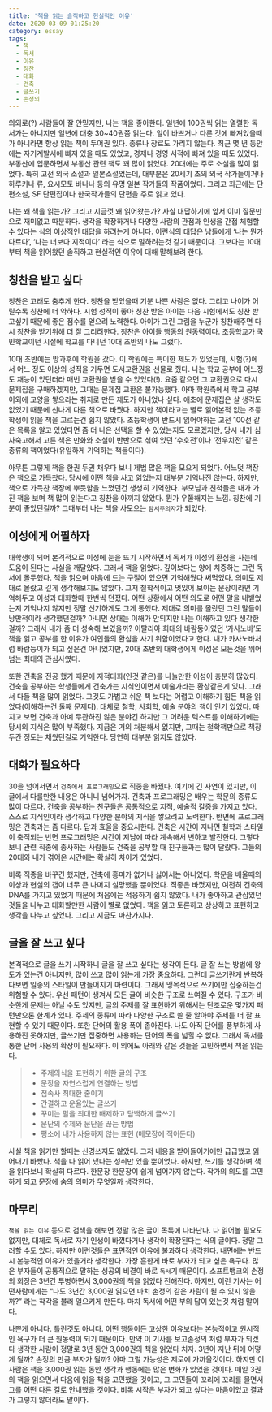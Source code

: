 ```yaml
---
title: '책을 읽는 솔직하고 현실적인 이유'
date: 2020-03-09 01:25:20
category: essay
tags:
  - 책
  - 독서
  - 이유
  - 칭찬
  - 대화
  - 건축
  - 글쓰기
  - 손정의
---
```


의외로(?) 사람들이 잘 안믿지만, 나는 책을 좋아한다. 일년에 100권씩 읽는 열렬한 독서가는 아니지만 일년에 대충 30~40권쯤 읽는다. 일이 바쁘거나 다른 것에 빠져있을때가 아니라면 항상 읽는 책이 두어권 있다. 종류나 장르도 가리지 않는다. 최근 몇 년 동안에는 자기계발서에 빠져 있을 때도 있었고, 경제나 경영 서적에 빠져 있을 때도 있었다. 부동산에 입문하면서 부동산 관련 책도 꽤 많이 읽었다. 20대에는 주로 소설을 많이 읽었다. 특히 고전 외국 소설과 일본소설었는데, 대부분은 20세기 초의 외국 작가들이거나 하루키나 류, 요시모토 바나나 등의 유명 일본 작가들의 작품이었다. 그리고 최근에는 단편소설, SF 단편집이나 한국작가들의 단편을 주로 읽고 있다. 

나는 왜 책을 읽는가? 그리고 지금껏 왜 읽어왔는가? 사실 대답하기에 앞서 이미 질문만으로 재미없고 따분하다. 생각을 확장하거나 다양한 사람의 관점과 인생을 간접 체험할 수 있다는 식의 이상적인 대답을 하려는게 아니다. 이런식의 대답은 남들에게 ‘나는 뭔가 다르다’, ‘나는 너보다 지적이다’ 라는 식으로 말하려는것 같기 때문이다. 그보다는 10대부터 책을 읽어왔던 솔직하고 현실적인 이유에 대해 말해보려 한다.

## 칭찬을 받고 싶다

칭찬은 고래도 춤추게 한다. 칭찬을 받았을때 기분 나쁜 사람은 없다. 그리고 나이가 어릴수록 칭찬에 더 약하다. 시험 성적이 좋아 칭찬 받은 아이는 다음 시험에서도 칭찬 받고싶기 때문에 좋은 점수를 얻으려 노력한다. 아이가 그린 그림을 누군가 칭찬해주면 다시 칭찬을 받기위해 더 잘 그리려한다. 칭찬은 아이들 행동의 원동력이다. 초등학교가 국민학교이던 시절에 학교를 다니던 10대 초반의 나도 그랬다.

10대 초반에는 방과후에 학원을 갔다. 이 학원에는 특이한 제도가 있었는데, 시험(?)에서 어느 정도 이상의 성적을 거두면 도서교환권을 선물로 줬다. 나는 학교 공부에 어느정도 재능이 있던터라 매번 교환권을 받을 수 있었다(!). 요즘 같으면 그 교환권으로 다시 문제집을 구매하겠지만, 그때는 문제집 교환은 불가능했다. 아마 학원측에서 학교 공부 이외에 교양을 쌓으라는 취지로 만든 제도가 아니었나 싶다. 애초에 문제집은 살 생각도 없었기 때문에 신나게 다른 책으로 바꿨다. 하지만 책이라고는 별로 읽어본적 없는 초등학생이 읽을 책을 고르는건 쉽지 않았다. 초등학생이 반드시 읽어야하는 고전 100선 같은 목록을 알고 있었다면 좀 더 나은 선택을 할 수 있었는지도 모르겠지만, 당시 내가 심사숙고해서 고른 책은 만화와 소설이 반반으로 섞여 있던 ‘수호전’이나 ‘전우치전’ 같은 종류의 책이었다(유일하게 기억하는 책들이다).

아무튼 그렇게 책을 한권 두권 채우다 보니 제법 많은 책을 모으게 되었다. 어느덧 책장은 책으로 가득찼다. 당시에 어떤 책을 사고 읽었는지 대부분 기억나진 않는다. 하지만, 책으로 가득찬 책장에 뿌듯함을 느꼈던건 생생히 기억한다. 부모님과 친척들은 내가 가진 책을 보며 책 많이 읽는다고 칭찬을 아끼지 않았다. 뭔가 우쭐해지는 느낌. 칭찬에 기분이 좋았던걸까? 그때부터 나는 책을 사모으는 `탐서주의자`가 되었다.

## 이성에게 어필하자

대학생이 되어 본격적으로 이성에 눈을 뜨기 시작하면서 독서가 이성의 환심을 사는데 도움이 된다는 사실을 깨달았다. 그래서 책을 읽었다. 깊이보다는 양에 치중하는 그런 독서에 몰두했다. 책을 읽으며 마음에 드는 구절이 있으면 기억해뒀다 써먹었다. 의미도 제대로 몰랐고 깊게 생각해보지도 않았다. 그저 철학적이고 멋있어 보이는 문장이라면 기억해두고 이성과 대화할때 한번씩 던졌다. 어떤 상황에서 어떤 의도로 어떤 말을 내뱉었는지 기억나지 않지만 정말 신기하게도 그게 통했다. 제대로 의미를 몰랐던 그런 말들이 낭만적이라 생각했던걸까? 아니면 상대는 이해가 안되지만 나는 이해하고 있다 생각한걸까? 그래서 내가 좀 더 성숙해 보였을까? 이탈리아 희대의 바람둥이였던 ‘카사노바’도 책을 읽고 공부를 한 이유가 여인들의 환심을 사기 위함이었다고 한다. 내가 카사노바처럼 바람둥이가 되고 싶은건 아니었지만, 20대 초반의 대학생에게 이성은 모든것을 뛰어넘는 최대의 관심사였다.

또한 건축을 전공 했기 때문에 지적대화(인것 같은)를 나눌만한 이성이 충분히 많았다. 건축을 공부하는 학생들에게 건축가는 지식인이면서 예술가라는 환상같은게 있다. 그래서 다들 책을 많이 읽었다. 그것도 가볍고 쉬운 책 보다는 어렵고 이해하기 힘든 책을 읽었다(이해하는건 둘째 문제다). 대체로 철학, 사회학, 예술 분야의 책이 인기 있었다. 따지고 보면 건축과 아예 무관하진 않은 분야긴 하지만 그 어려운 텍스트를 이해하기에는 당시의 지식은 많이 부족했다. 지금은 거의 처분해서 없지만, 그때는 철학책만으로 책장 두칸 정도는 채웠던걸로 기억한다. 당연히 대부분 읽지도 않았다.

## 대화가 필요하다

30을 넘어서면서 `건축에서 프로그래밍`으로 직종을 바꿨다. 여기에 긴 사연이 있지만, 이 글에서 다룰만한 내용은 아니니 넘어가자. 건축과 프로그래밍은 배우는 학문의 종류도 많이 다르다. 건축을 공부하는 친구들은 공통적으로 지적, 예술적 갈증을 가지고 있다. 스스로 지식인이라 생각하고 다양한 분야의 지식을 쌓으려고 노력한다. 반면에 프로그래밍은 건축과는 좀 다르다. 답과 효율을 중요시한다. 건축은 시간이 지나면 철학과 스타일이 축적되는 반면 프로그래밍은 시간이 지남에 따라 계속해서 변하고 발전한다. 그렇다보니 관련 직종에 종사하는 사람들도 건축을 공부할 때 친구들과는 많이  달랐다. 그들의 20대와 내가 겪어온 시간에는 확실히 차이가 있었다.

비록 직종을 바꾸긴 했지만, 건축에 흥미가 없거나 싫어서는 아니었다. 학문을 배울때의 이상과 현실의 갭이 너무 큰 나머지 실망했을 뿐이었다. 직종은 바꼈지만, 여전히 건축의 DNA를 가지고 있었기 때문에 처음에는 적응하기 쉽지 않았다. 내가 좋아하고 관심있던 것들을 나누고 대화할만한 사람이 별로 없었다. 책을 읽고 토론하고 상상하고 표현하고 생각을 나누고 싶었다. 그리고 지금도 마찬가지다.  

## 글을 잘 쓰고 싶다

본격적으로 글을 쓰기 시작하니 글을 잘 쓰고 싶다는 생각이 든다. 글 잘 쓰는 방법에 왕도가 있는건 아니지만, 많이 쓰고 많이 읽는게 가장 중요하다. 그런데 글쓰기란게 반복하다보면 일종의 스타일이 만들어지기 마련이다. 그래서 맹목적으로 쓰기에만 집중하는건 위험할 수 있다. 우선 패턴이 생겨서 모든 글이 비슷한 구조로 쓰여질 수 있다. 구조가 비슷한게 문제는 아닐 수도 있지만, 글의 주제를 잘 표현하기 위해서는 단조로운 몇가지 패턴만으론 한계가 있다. 주제의 종류에 따라 다양한 구조로 쓸 줄 알아야 주제를 더 잘 표현할 수 있기 때문이다. 또한 단어의 활용 폭이 좁아진다. 나도 아직 단어를 풍부하게 사용하진 못하지만, 글쓰기만 집중하면 사용하는 단어의 폭을 넓힐 수 없다. 그래서 독서를 통한 단어 사용의 확장이 필요하다. 이 외에도 아래와 같은 것들을 고민하면서 책을 읽는다.
 
> - 주제의식을 표현하기 위한 글의 구조
> - 문장을 자연스럽게 연결하는 방법
> - 접속사 최대한 줄이기
> - 간결하고 운율있는 글쓰기
> - 꾸미는 말을 최대한 배제하고 담백하게 글쓰기
> - 문단의 주제와 문단을 끊는 방법
> - 평소에 내가 사용하지 않는 표현 (메모장에 적어둔다)

사실 책을 읽기만 할때는 신경쓰지도 않았다. 그저 내용을 받아들이기에만 급급했고 읽어내기 바빴다. 책을 다 읽어 냈다는 성취만 있을 뿐이었다. 하지만, 쓰기를 생각하며 책을 읽다보니 확실히 다르다. 한문장 한문장이 쉽게 넘어가지 않는다. 작가의 의도를 고민하게 되고 문장에 숨의 의미가 무엇일까 생각한다.

## 마무리

`책을 읽는 이유` 등으로 검색을 해보면 정말 많은 글이 목록에 나타난다. 다 읽어볼 필요도 없지만, 대체로 독서로 자기 인생이 바꼈다거나 생각이 확장된다는 식의 글이다. 정말 그러할 수도 있다. 하지만 이런것들은 표면적인 이유에 불과하다 생각한다. 내면에는 반드시 본능적인 이유가 있을거라 생각한다. 가장 흔한게 바로 부자가 되고 싶은 욕구다. 많은 부자들이 공통적으로 말하는 성공의 비결이 바로 `독서`기 때문이다. 소프트뱅크의 손정의 회장은 3년간 투병하면서 3,000권의 책을 읽었다 전해진다. 하지만, 이런 기사는 어떤사람에게는 “나도 3년간 3,000권 읽으면 마치 손정의 같은 사람이 될 수 있지 않을까?” 라는 착각을 불러 일으키게 만든다. 마치 독서에 어떤 부의 답이 있는것 처럼 말이다. 

나쁜게 아니다. 틀린것도 아니다. 어떤 행동이든 고상한 이유보다는 본능적이고 원시적인 욕구가 더 큰 원동력이 되기 때문이다. 만약 이 기사를 보고손정의 처럼 부자가 되겠다 생각한 사람이 정말로 3년 동안 3,000권의 책을 읽었다 치자. 3년이 지난 뒤에 어떻게 될까? 손정의 만큼 부자가 될까? 아마 그럴 가능성은 제로에 가까울것이다. 하지만 이 사람은 책을 3,000권 읽는 동안 생각과 행동에는 많은 변화가 있었을 것이다. 매일 3권의 책을 읽으면서 다음에 읽을 책을 고민했을 것이고, 그 고민들이 꼬리에 꼬리를 물면서 그를 어떤 다른 길로 안내했을 것이다. 비록 시작은 부자가 되고 싶다는 마음이었고 결과가 그렇지 않더라도 말이다.
